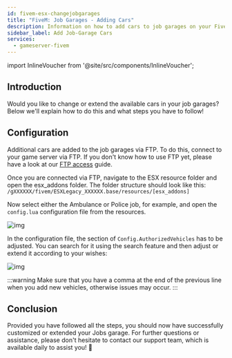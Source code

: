 ```yaml
---
id: fivem-esx-changejobgarages
title: "FiveM: Job Garages - Adding Cars"
description: Information on how to add cars to job garages on your FiveM server with ESX from ZAP-Hosting 
sidebar_label: Add Job-Garage Cars
services:
  - gameserver-fivem
---
```


import InlineVoucher from '@site/src/components/InlineVoucher';

## Introduction

Would you like to change or extend the available cars in your job garages? Below we'll explain how to do this and what steps you have to follow!

<InlineVoucher />



## Configuration

Additional cars are added to the job garages via FTP. To do this, connect to your game server via FTP. If you don't know how to use FTP yet, please have a look at our [FTP access](gameserver-ftpaccess.md) guide. 

Once you are connected via FTP, navigate to the ESX resource folder and open the esx_addons folder. The folder structure should look like this: `/gXXXXXX/fivem/ESXLegacy_XXXXXX.base/resources/[esx_addons]`

Now select either the Ambulance or Police job, for example, and open the `config.lua` configuration file from the resources.

![img](https://screensaver01.zap-hosting.com/index.php/s/xQYbzYs2xAkb5fp/preview)



In the configuration file, the section of `Config.AuthorizedVehicles` has to be adjusted. You can search for it using the search feature and then adjust or extend it according to your wishes: 

![img](https://screensaver01.zap-hosting.com/index.php/s/eyK7q78aewrpJtx/preview)

:::warning 
Make sure that you have a comma at the end of the previous line when you add new vehicles, otherwise issues may occur.
:::



## Conclusion

Provided you have followed all the steps, you should now have successfully customized or extended your Jobs garage. For further questions or assistance, please don't hesitate to contact our support team, which is available daily to assist you! 🙂

<InlineVoucher />
